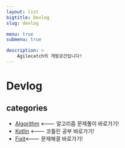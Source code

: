 ```yaml
---
layout: list
bigtitle: Devlog
slug: devlog

menu: true
submenu: true

description: >
    Agilecatch의 개발공간입니다!
---
```




# Devlog

## categories

* [Algorithm] <--- 알고리즘 문제풀이 바로가기!
* [Kotlin] <--- 코틀린 공부 바로가기!
* [Fixit]<--- 문제해결 바로가기!

[Algorithm]: /algorithm/
[Kotlin]: /kotlin/ 
[Fixit]: /fixit/
